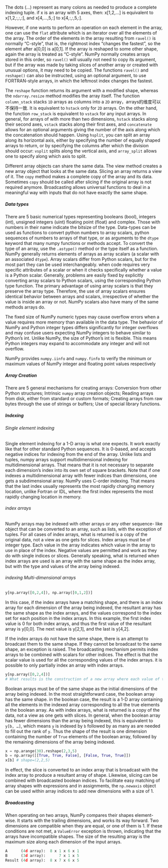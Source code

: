 The dots (...) represent as many colons as needed to produce a complete indexing tuple. if x is an array with 5 axes, then: x[1,2,...] is equivalent to x[1,2,:,:,:], and x[4,...,5,:] to x[4,:,:,5,:].

However, if one wants to perform an operation on each element in the array, one can use the `flat` attribute which is an iterator over all the elements of the array. The order of the elements in the array resulting from `ravel()` is normally “C-style”, that is, the rightmost index “changes the fastest”, so the element after a[0,0] is a[0,1]. If the array is reshaped to some other shape, again the array is treated as “C-style”. NumPy normally creates arrays stored in this order, so `ravel()` will usually not need to copy its argument, but if the array was made by taking slices of another array or created with unusual options, it may need to be copied. The functions `ravel()` and `reshape()` can also be instructed, using an optional argument, to use FORTRAN-style arrays, in which the leftmost index changes the fastest.

The `reshape` function returns its argument with a modified shape, whereas the `ndarray.resize` method modifies the array itself. The function `column_stack` stacks `1D` arrays as columns into a `2D` array，arrays的维度可以不保持一致. It is equivalent to `hstack` only for `2D` arrays. On the other hand, the function `row_stack` is equivalent to `vstack` for any input arrays. In general, for arrays of with more than two dimensions, `hstack` stacks along their second axes, `vstack` stacks along their first axes, and `concatenate` allows for an optional arguments giving the number of the axis along which the concatenation should happen.
Using `hsplit`, you can split an array along its horizontal axis, either by specifying the number of equally shaped arrays to return, or by specifying the columns after which the division should occur:
`vsplit` splits along the vertical axis, and `array_split` allows one to specify along which axis to split.

Different array objects can share the same data. The view method creates a new array object that looks at the same data. Slicing an array returns a view of it. The `copy` method makes a complete copy of the array and its data.
Sometimes `copy` should be called after slicing if the original array is not required anymore. 
Broadcasting allows universal functions to deal in a meaningful way with inputs that do not have exactly the same shape.

##### Data types

There are 5 basic numerical types representing booleans (bool), integers (int), unsigned integers (uint) floating point (float) and complex. Those with numbers in their name indicate the bitsize of the type. Data-types can be used as functions to convert python numbers to array scalars, python sequences of numbers to arrays of that type, or as arguments to the `dtype` keyword that many numpy functions or methods accept. To convert the type of an array, use the `.astype()` method  or the type itself as a function. NumPy generally returns elements of arrays as array scalars (a scalar with an associated `dtype`). Array scalars differ from Python scalars, but for the most part they can be used interchangeably. when code requires very specific attributes of a scalar or when it checks specifically whether a value is a Python scalar. Generally, problems are easily fixed by explicitly converting array scalars to Python scalars, using the corresponding Python type function. The primary advantage of using array scalars is that they preserve the array type. Therefore, the use of array scalars ensures identical behavior between arrays and scalars, irrespective of whether the value is inside an array or not. NumPy scalars also have many of the same methods arrays do.

The fixed size of NumPy numeric types may cause overflow errors when a value requires more memory than available in the data type. The behavior of NumPy and Python integer types differs significantly for integer overflows and may confuse users expecting NumPy integers to behave similar to Python’s int. Unlike NumPy, the size of Python’s int is flexible. This means Python integers may expand to accommodate any integer and will not overflow.

NumPy provides `numpy.iinfo` and `numpy.finfo` to verify the minimum or maximum values of NumPy integer and floating point values respectively

##### Array Creation

There are 5 general mechanisms for creating arrays: Conversion from other Python structures; Intrinsic `numpy` array creation objects; Reading arrays from disk, either from standard or custom formats; Creating arrays from raw bytes through the use of strings or buffers; Use of special library functions.

##### Indexing

###### Single element indexing

Single element indexing for a 1-D array is what one expects. It work exactly like that for other standard Python sequences. It is 0-based, and accepts negative indices for indexing from the end of the array. Unlike lists and tuples, numpy arrays support multidimensional indexing for multidimensional arrays. That means that it is not necessary to separate each dimension’s index into its own set of square brackets. Note that if one indexes a multidimensional array with fewer indices than dimensions, one gets a subdimensional array.  NumPy uses C-order indexing. That means that the last index usually represents the most rapidly changing memory location, unlike Fortran or IDL, where the first index represents the most rapidly changing location in memory.

###### index arrays

NumPy arrays may be indexed with other arrays or any other sequence- like object that can be converted to an array, such as lists, with the exception of tuples. For all cases of index arrays, what is returned is a copy of the original data, not a view as one gets for slices. Index arrays must be of integer type. Each value in the array indicates which value in the array to use in place of the index. Negative values are permitted and work as they do with single indices or slices. Generally speaking, what is returned when index arrays are used is an array with the same shape as the index array, but with the type and values of the array being indexed. 

###### indexing Multi-dimensional arrays

```python
y[np.array([0,2,4]), np.array([0,1,2])]
```

In this case, if the index arrays have a matching shape, and there is an index array for each dimension of the array being indexed, the resultant array has the same shape as the index arrays, and the values correspond to the index set for each position in the index arrays. In this example, the first index value is 0 for both index arrays, and thus the first value of the resultant array is y[0,0]. The next value is y[2,1], and the last is y[4,2].

If the index arrays do not have the same shape, there is an attempt to broadcast them to the same shape. If they cannot be broadcast to the same shape, an exception is raised. The broadcasting mechanism permits index arrays to be combined with scalars for other indices. The effect is that the scalar value is used for all the corresponding values of the index arrays. it is possible to only partially index an array with index arrays.

```python
y[np.array([0,2,4])]
# What results is the construction of a new array where each value of the index array selects one row from the array being indexed and the resultant array has the resulting shape
```

  Boolean arrays must be of the same shape as the initial dimensions of the array being indexed. In the most straightforward case, the boolean array has the same shape. in the boolean case, the result is a 1-D array containing all the elements in the indexed array corresponding to all the true elements in the boolean array. As with index arrays, what is returned is a copy of the data, not a view as one gets with slices. In general, when the boolean array has fewer dimensions than the array being indexed, this is equivalent to `y[b, …]`, which means `y` is indexed by `b` followed by as many as are needed to fill out the rank of `y`. Thus the shape of the result is one dimension containing the number of `True` elements of the boolean array, followed by the remaining dimensions of the array being indexed.

```python
x = np.arange(30).reshape(2,3,5)
b = np.array([[True, True, False], [False, True, True]])
x[b] # shape=(2,2,5) 
```

In effect, the slice is converted to an index array that is broadcast with the index array to produce a resultant array of shape. Likewise, slicing can be combined with broadcasted boolean indices. To facilitate easy matching of array shapes with expressions and in assignments, the `np.newaxis` object can be used within array indices to add new dimensions with a size of 1.

##### Broadcasting

When operating on two arrays, NumPy compares their shapes element-wise. It starts with the trailing dimensions, and works its way forward. Two dimensions are compatible when they are equal, or one of them is 1. If these conditions are not met, a `ValueError` exception is thrown, indicating that the arrays have incompatible shapes. The size of the resulting array is the maximum size along each dimension of the input arrays.

```python
A      (4d array):  8 x 1 x 6 x 1
B      (3d array):      7 x 1 x 5
Result (4d array):  8 x 7 x 6 x 5
```